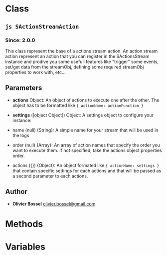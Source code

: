 
# Class


## ```js SActionStreamAction ```
### Since: 2.0.0

This class represent the base of a actions stream action.
An action stream action represent an action that you can register in the SActionsStream instance and
prodive you some usefull features like "trigger" some events, set/get data from the streamObj, defining some required streamObj properties
to work with, etc...

## Parameters

- **actions**  Object: An object of actions to execute one after the other. The object has to be formatted like ```{ actionName: actionFunction }```

- **settings** ([object Object]) Object: A settings object to configure your instance:
- name (null) {String}: A simple name for your stream that will be used in the logs
- order (null) {Array}: An array of action names that specify the order you want to execute them. If not specified, take the actions object properties order.
- actions ({}) {Object}: An object formated like ```{ actionName: settings }``` that contain specific settings for each actions and that will be passed as a second parameter to each actions.




## Author
- **Olivier Bossel** <a href="mailto:olivier.bossel@gmail.com">olivier.bossel@gmail.com</a> 


# Methods



# Variables


